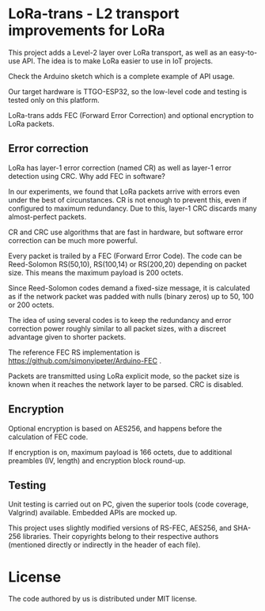 # LoRa-trans - L2 transport improvements for LoRa

This project adds a Level-2 layer over LoRa transport, as well as an
easy-to-use API. The idea is to make LoRa easier to use in IoT projects.

Check the Arduino sketch which is a complete example of API usage.

Our target hardware is TTGO-ESP32, so the low-level code and testing is
tested only on this platform.

LoRa-trans adds FEC (Forward Error Correction) and optional encryption
to LoRa packets.

## Error correction

LoRa has layer-1 error correction (named CR) as well as layer-1 error
detection using CRC. Why add FEC in software?

In our experiments, we found that LoRa packets arrive with errors even under
the best of circunstances. CR is not enough to prevent this, even if configured
to maximum redundancy. Due to this, layer-1 CRC discards many almost-perfect
packets.

CR and CRC use algorithms that are fast in hardware, but software error correction
can be much more powerful.

Every packet is trailed by a FEC (Forward Error Code). The code can be
Reed-Solomon RS(50,10), RS(100,14) or RS(200,20) depending on packet
size. This means the maximum payload is 200 octets.

Since Reed-Solomon codes demand a fixed-size message, it is calculated as if
the network packet was padded with nulls (binary zeros) up to 50, 100 or 200
octets.

The idea of using several codes is to keep the redundancy and error correction
power roughly similar to all packet sizes, with a discreet advantage given to
shorter packets.

The reference FEC RS implementation is https://github.com/simonyipeter/Arduino-FEC .

Packets are transmitted using LoRa explicit mode, so the packet size is known
when it reaches the network layer to be parsed. CRC is disabled.

## Encryption

Optional encryption is based on AES256, and happens before the calculation
of FEC code.

If encryption is on, maximum payload is 166 octets, due to additional preambles
(IV, length) and encryption block round-up.

## Testing

Unit testing is carried out on PC, given the superior tools (code coverage,
Valgrind) available. Embedded APIs are mocked up.

This project uses slightly modified versions of RS-FEC, AES256, and SHA-256 
libraries. Their copyrights belong to their respective authors (mentioned 
directly or indirectly in the header of each file).

# License

The code authored by us is distributed under MIT license.
